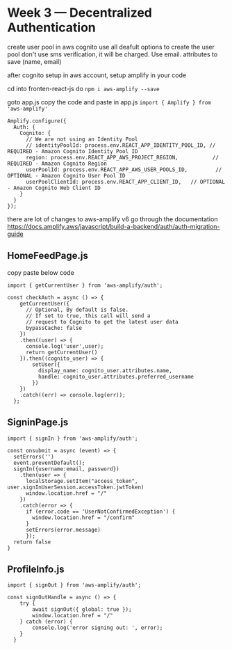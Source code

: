 # Week 3 — Decentralized Authentication

create user pool in aws cognito
use all deafult options to create the user pool
don't use sms verification, it will be charged. Use email.
attributes to save (name, email)

after cognito setup in aws account, setup amplify  in your code

cd into fronten-react-js
do `npm i aws-amplify --save`

goto app.js
copy the code and paste in app.js `import { Amplify } from 'aws-amplify'`

```
Amplify.configure({
  Auth: {
    Cognito: {
      // We are not using an Identity Pool
      // identityPoolId: process.env.REACT_APP_IDENTITY_POOL_ID, // REQUIRED - Amazon Cognito Identity Pool ID
      region: process.env.REACT_APP_AWS_PROJECT_REGION,           // REQUIRED - Amazon Cognito Region
      userPoolId: process.env.REACT_APP_AWS_USER_POOLS_ID,         // OPTIONAL - Amazon Cognito User Pool ID
      userPoolClientId: process.env.REACT_APP_CLIENT_ID,   // OPTIONAL - Amazon Cognito Web Client ID 
    }
  }
});
```

there are lot of changes to aws-amplify v6
go through the documentation
https://docs.amplify.aws/javascript/build-a-backend/auth/auth-migration-guide

## HomeFeedPage.js

copy paste below code

` import { getCurrentUser } from 'aws-amplify/auth'; `

```
const checkAuth = async () => {
    getCurrentUser({
      // Optional, By default is false. 
      // If set to true, this call will send a 
      // request to Cognito to get the latest user data
      bypassCache: false 
    })
    .then((user) => {
      console.log('user',user);
      return getCurrentUser()
    }).then((cognito_user) => {
        setUser({
          display_name: cognito_user.attributes.name,
          handle: cognito_user.attributes.preferred_username
        })
    })
    .catch((err) => console.log(err));
  };
  ```

  ## SigninPage.js

  ` import { signIn } from 'aws-amplify/auth'; `

  ```
  const onsubmit = async (event) => {
    setErrors('')
    event.preventDefault();
    signIn({username:email, password})
      .then(user => {
        localStorage.setItem("access_token", user.signInUserSession.accessToken.jwtToken)
        window.location.href = "/"
      })
      .catch(error => { 
        if (error.code == 'UserNotConfirmedException') {
          window.location.href = "/confirm"
        }
        setErrors(error.message)
        });
    return false
  }
  ```

## ProfileInfo.js

` import { signOut } from 'aws-amplify/auth'; `

```
const signOutHandle = async () => {
    try {
        await signOut({ global: true });
        window.location.href = "/"
    } catch (error) {
        console.log('error signing out: ', error);
    }
  }
```
